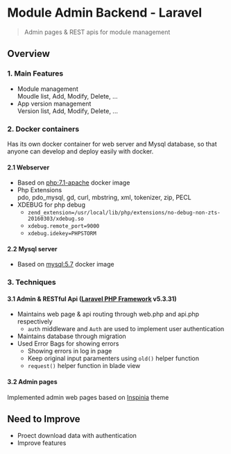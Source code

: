 Module Admin Backend - Laravel
======

> Admin pages & REST apis for module management 

## Overview

### 1. Main Features
- Module management  
Moudle list, Add, Modify, Delete, ...
- App version management  
Version list, Add, Modify, Delete, ...
 
### 2. Docker containers 
Has its own docker container for web server and Mysql database, so that anyone can develop and deploy easily with docker.   
#### 2.1 Webserver  
- Based on [php:7.1-apache](https://hub.docker.com/_/php/) docker image  
- Php Extensions  
pdo, pdo_mysql, gd, curl, mbstring, xml, tokenizer, zip, PECL  
- XDEBUG for php debug
  - ``zend_extension=/usr/local/lib/php/extensions/no-debug-non-zts-20160303/xdebug.so``  
  - ``xdebug.remote_port=9000``    
  - ``xdebug.idekey=PHPSTORM``   
#### 2.2 Mysql server
- Based on [mysql:5.7](https://hub.docker.com/_/mysql/) docker image  

### 3. Techniques  
#### 3.1 Admin & RESTful Api ([Laravel PHP Framework](https://laravel.com/) v5.3.31)
- Maintains web page & api routing through web.php and api.php respectively
  - ``auth`` middleware and ``Auth`` are used to implement user authentication   
- Maintains database through migration  
- Used Error Bags for showing errors
  - Showing errors in log in page
  - Keep original input paramenters using ``old()`` helper function
  - ``request()`` helper function in blade view

#### 3.2 Admin pages
Implemented admin web pages based on [Inspinia](https://wrapbootstrap.com/theme/inspinia-responsive-admin-theme-WB0R5L90S) theme  

## Need to Improve
- Proect download data with authentication
- Improve features